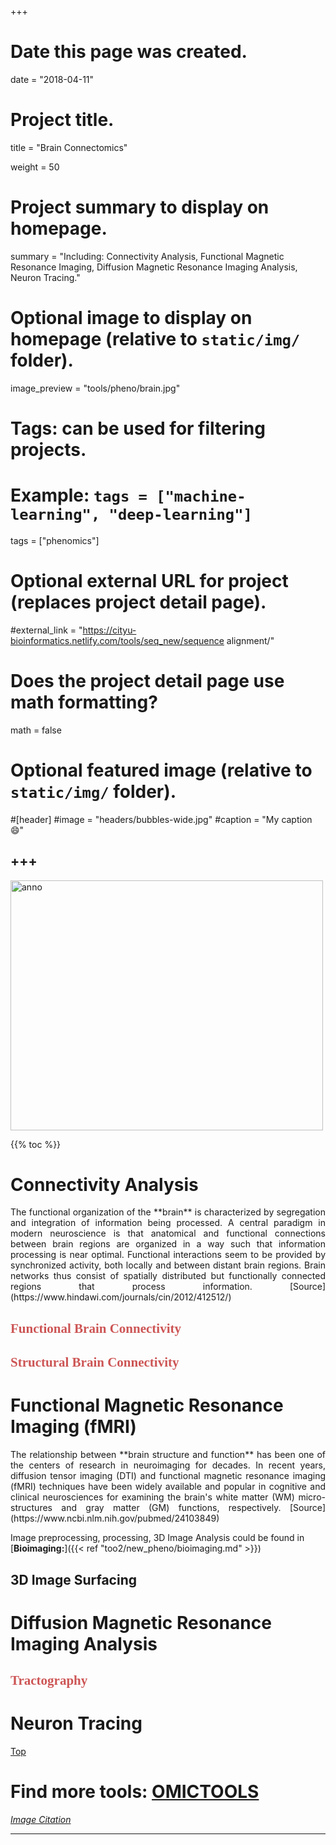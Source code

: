 +++
# Date this page was created.
date = "2018-04-11"

# Project title.
title = "Brain Connectomics"

weight = 50
# Project summary to display on homepage.
summary = "Including: Connectivity Analysis, Functional Magnetic Resonance Imaging, Diffusion Magnetic Resonance Imaging Analysis, Neuron Tracing."

# Optional image to display on homepage (relative to `static/img/` folder).
image_preview = "tools/pheno/brain.jpg"

# Tags: can be used for filtering projects.
# Example: `tags = ["machine-learning", "deep-learning"]`
tags = ["phenomics"]

# Optional external URL for project (replaces project detail page).
#external_link = "https://cityu-bioinformatics.netlify.com/tools/seq_new/sequence alignment/"


# Does the project detail page use math formatting?
math = false

# Optional featured image (relative to `static/img/` folder).
#[header]
#image = "headers/bubbles-wide.jpg"
#caption = "My caption :smile:"


+++
---

<img src="/img/tools/pheno/brain.jpg"  width="500" height="400" alt="anno" align="center">

<span id="top"></span>

{{% toc %}}



# Connectivity Analysis

<p align="justify">The functional organization of the **brain** is characterized by segregation and integration of information being processed. A central paradigm in modern neuroscience is that anatomical and functional connections between brain regions are organized in a way such that information processing is near optimal. Functional interactions seem to be provided by synchronized activity, both locally and between distant brain regions. Brain networks thus consist of spatially distributed but functionally connected regions that process information. [Source](https://www.hindawi.com/journals/cin/2012/412512/)

## <font color=#CD5555 face="黑体">Functional Brain Connectivity</font>

## <font color=#CD5555 face="黑体">Structural Brain Connectivity</font>

# Functional Magnetic Resonance Imaging (fMRI)

<p align="justify">The relationship between **brain structure and function** has been one of the centers of research in neuroimaging for decades. In recent years, diffusion tensor imaging (DTI) and functional magnetic resonance imaging (fMRI) techniques have been widely available and popular in cognitive and clinical neurosciences for examining the brain's white matter (WM) micro-structures and gray matter (GM) functions, respectively. [Source](https://www.ncbi.nlm.nih.gov/pubmed/24103849)

Image preprocessing, processing, 3D Image Analysis could be found in [**Bioimaging:**]({{< ref "too2/new_pheno/bioimaging.md" >}})

## 3D Image Surfacing

# Diffusion Magnetic Resonance Imaging Analysis

## <font color=#CD5555 face="黑体">Tractography</font>


# Neuron Tracing


[<i class="fa fa-hand-o-up fa-1x "></i>Top](#top)

# Find more tools: [**OMICTOOLS**](https://omictools.com/phenomics-category)

[*Image Citation*](http://blog.myesr.org/mri-reveals-the-human-connectome/)

---
